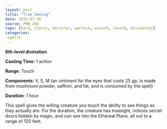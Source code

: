 ```yaml
---
layout: post
title: "True Seeing"
date: 2015-07-30
source: PHB.284
tags: [bard, cleric, sorcerer, warlock, wizard, level6, divination]
categories:
-spells
---
```


**6th-level divination**

**Casting Time**: 1 action

**Range**: Touch

**Components**: V, S, M (an ointment for the eyes that costs 25 gp, is made from mushroom powder, saffron, and fat, and is consumed by the spell)

**Duration**: 1 hour

This spell gives the willing creature you touch the ability to see things as they actually are. For the duration, the creature has truesight, notices secret doors hidden by magic, and can see into the Ethereal Plane, all out to a range of 120 feet.
